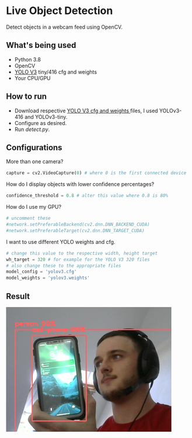 # Live Object Detection
Detect objects in a webcam feed using OpenCV. 
## What's being used
- Python 3.8
- OpenCV
- [YOLO V3](https://pjreddie.com/darknet/yolo/) tiny/416 cfg and weights
- Your CPU/GPU
## How to run
- Download respective [YOLO V3 cfg and weights ](https://pjreddie.com/darknet/yolo/) files, I used YOLOv3-416 and YOLOv3-tiny.
- Configure as desired.
- Run *detect.py*.
## Configurations
More than one camera?
```python
capture = cv2.VideoCapture(0) # where 0 is the first connected device
```
How do I display objects with lower confidence percentages?
```python
confidence_threshold = 0.8 # alter this value where 0.8 is 80%
```
How do I use my GPU?
```python
# uncomment these
#network.setPreferableBackend(cv2.dnn.DNN_BACKEND_CUDA)
#network.setPreferableTarget(cv2.dnn.DNN_TARGET_CUDA)
```
I want to use different YOLO weights and cfg.
```python
# change this value to the respective width, height target
wh_target = 320 # for example for the YOLO V3 320 files
# also change these to the appropriate files
model_config = 'yolov3.cfg'
model_weights = 'yolov3.weights'
```
## Result
![Detecting a mobile phone and a person](screenshots/cell%20phone.png)